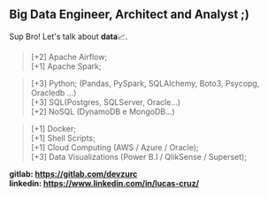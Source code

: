 ## Big Data Engineer, Architect and Analyst ;)
Sup Bro!
Let's talk about <b>data</b>📈.

> [+2] Apache Airflow; <br>
> [+1] Apache Spark; <br>

> [+3] Python; (Pandas, PySpark, SQLAlchemy, Boto3, Psycopg, Oracledb ...)<br>
> [+3] SQL(Postgres, SQLServer, Oracle...) <br>
> [+2] NoSQL (DynamoDB e MongoDB...) <br>

> [+1] Docker; <br>
> [+1] Shell Scripts;<br>
> [+1] Cloud Computing (AWS / Azure / Oracle); <br>
> [+3] Data Visualizations (Power B.I / QlikSense / Superset); <br>

<b>gitlab: https://gitlab.com/devzurc</b><br>
<b>linkedin: https://www.linkedin.com/in/lucas-cruz/</b>




